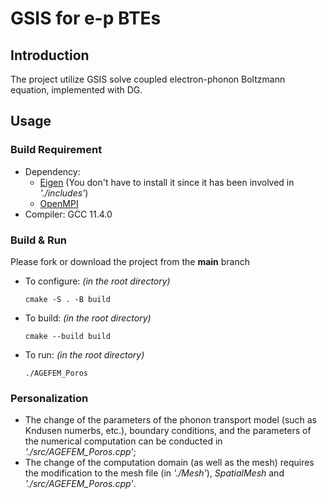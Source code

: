 # GSIS for e-p BTEs

## Introduction
The project utilize GSIS solve coupled electron-phonon Boltzmann equation, implemented with DG.

## Usage
### Build Requirement
- Dependency:
    - [Eigen](https://eigen.tuxfamily.org/index.php?title=Main_Page) (You don't have to install it since it has been involved in _'./includes'_)
    - [OpenMPI](https://www.open-mpi.org/)
- Compiler: GCC 11.4.0
### Build & Run
Please fork or download the project from the **main** branch
- To configure: _(in the root directory)_

    `cmake -S . -B build`

- To build: _(in the root directory)_

    `cmake --build build`

- To run: _(in the root directory)_

    `./AGEFEM_Poros`

### Personalization
- The change of the parameters of the phonon transport model (such as Kndusen numerbs, etc.), boundary conditions, and the parameters of the numerical computation can be conducted in _'./src/AGEFEM_Poros.cpp'_;
- The change of the computation domain (as well as the mesh) requires the modification to the mesh file (in _'./Mesh'_), _SpatialMesh_ and _'./src/AGEFEM_Poros.cpp'_.

